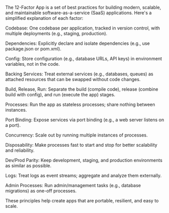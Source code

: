 The 12-Factor App is a set of best practices for building modern, scalable, and maintainable software-as-a-service (SaaS) applications. Here's a simplified explanation of each factor:


Codebase: One codebase per application, tracked in version control, with multiple deployments (e.g., staging, production).


Dependencies: Explicitly declare and isolate dependencies (e.g., use package.json or pom.xml).


Config: Store configuration (e.g., database URLs, API keys) in environment variables, not in the code.


Backing Services: Treat external services (e.g., databases, queues) as attached resources that can be swapped without code changes.


Build, Release, Run: Separate the build (compile code), release (combine build with config), and run (execute the app) stages.


Processes: Run the app as stateless processes; share nothing between instances.


Port Binding: Expose services via port binding (e.g., a web server listens on a port).


Concurrency: Scale out by running multiple instances of processes.


Disposability: Make processes fast to start and stop for better scalability and reliability.


Dev/Prod Parity: Keep development, staging, and production environments as similar as possible.


Logs: Treat logs as event streams; aggregate and analyze them externally.


Admin Processes: Run admin/management tasks (e.g., database migrations) as one-off processes.


These principles help create apps that are portable, resilient, and easy to scale.
